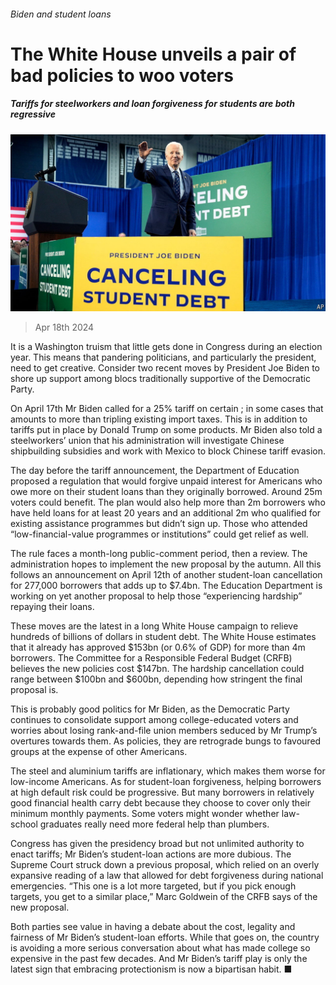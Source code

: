 ###### Biden and student loans

# The White House unveils a pair of bad policies to woo voters 

##### Tariffs for steelworkers and loan forgiveness for students are both regressive 

![image](images/20240420_USP516.jpg) 

> Apr 18th 2024 

It is a Washington truism that little gets done in Congress during an election year. This means that pandering politicians, and particularly the president, need to get creative. Consider two recent moves by President Joe Biden to shore up support among blocs traditionally supportive of the Democratic Party.

On April 17th Mr Biden called for a 25% tariff on certain ; in some cases that amounts to more than tripling existing import taxes. This is in addition to tariffs put in place by Donald Trump on some products. Mr Biden also told a steelworkers’ union that his administration will investigate Chinese shipbuilding subsidies and work with Mexico to block Chinese tariff evasion.


The day before the tariff announcement, the Department of Education proposed a regulation that would forgive unpaid interest for Americans who owe more on their student loans than they originally borrowed. Around 25m voters could benefit. The plan would also help more than 2m borrowers who have held loans for at least 20 years and an additional 2m who qualified for existing assistance programmes but didn’t sign up. Those who attended “low-financial-value programmes or institutions” could get relief as well.

The rule faces a month-long public-comment period, then a review. The administration hopes to implement the new proposal by the autumn. All this follows an announcement on April 12th of another student-loan cancellation for 277,000 borrowers that adds up to $7.4bn. The Education Department is working on yet another proposal to help those “experiencing hardship” repaying their loans. 

These moves are the latest in a long White House campaign to relieve hundreds of billions of dollars in student debt. The White House estimates that it already has approved $153bn (or 0.6% of GDP) for more than 4m borrowers. The Committee for a Responsible Federal Budget (CRFB) believes the new policies cost $147bn. The hardship cancellation could range between $100bn and $600bn, depending how stringent the final proposal is.

This is probably good politics for Mr Biden, as the Democratic Party continues to consolidate support among college-educated voters and worries about losing rank-and-file union members seduced by Mr Trump’s overtures towards them. As policies, they are retrograde bungs to favoured groups at the expense of other Americans.

The steel and aluminium tariffs are inflationary, which makes them worse for low-income Americans. As for student-loan forgiveness, helping borrowers at high default risk could be progressive. But many borrowers in relatively good financial health carry debt because they choose to cover only their minimum monthly payments. Some voters might wonder whether law-school graduates really need more federal help than plumbers.

Congress has given the presidency broad but not unlimited authority to enact tariffs; Mr Biden’s student-loan actions are more dubious. The Supreme Court struck down a previous proposal, which relied on an overly expansive reading of a law that allowed for debt forgiveness during national emergencies. “This one is a lot more targeted, but if you pick enough targets, you get to a similar place,” Marc Goldwein of the CRFB says of the new proposal. 

Both parties see value in having a debate about the cost, legality and fairness of Mr Biden’s student-loan efforts. While that goes on, the country is avoiding a more serious conversation about what has made college so expensive in the past few decades. And Mr Biden’s tariff play is only the latest sign that embracing protectionism is now a bipartisan habit. ■


